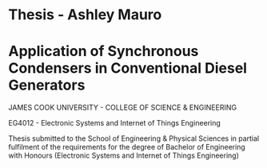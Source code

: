 # Thesis - Ashley Mauro

# Application of Synchronous Condensers in Conventional Diesel Generators

JAMES COOK UNIVERSITY - COLLEGE OF SCIENCE & ENGINEERING

EG4012 - Electronic Systems and Internet of Things Engineering

Thesis submitted to the School of Engineering & Physical Sciences in partial fulfilment of the requirements for the degree of
Bachelor of Engineering with Honours (Electronic Systems and Internet of Things Engineering)


